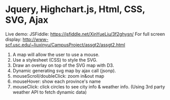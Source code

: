 # Jquery, Highchart.js, Html, CSS, SVG, Ajax


Live demo: 
JSFiddle: https://jsfiddle.net/XinYueLiu/3f2ghysn/
For full screen display: http://www-scf.usc.edu/~liuxinyu/CampusProject/assgt2/assgt2.html


1. A map will allow the user to use a mouse.
2. Use a stylesheet (CSS) to style the SVG.
3. Draw an overlay on top of the SVG map with D3.
4. Dynamic generating svg map by ajax call (jsonp).
5. mouseScroll/doubleClick: zoom in&out map
6. mouseHover: show each province's name
7. mouseClick: click circles to see city info & weather info. (Using 3rd party weather API to fetch dynamic data)
